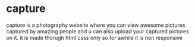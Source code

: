 # capture
capture is a photography website where you can view awesome pictures captured by amazing people and u can also upload your captured pictures on it. it is made thorugh html csss only so for awhile it is non responsive 
